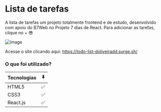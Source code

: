 # Lista de tarefas

A lista de tarefas um projeto totalmente frontend e de estudo, desenvolvido com apoio do B7Web no Projeto 7 dias de React. Para adicionar as tarefas, clique no + 😎

![image](https://user-images.githubusercontent.com/98242025/175792051-3ba22456-f4eb-4fec-bad4-8fa8ea857869.png)


Acesse o site clicando aqui: https://todo-list-doliveiradd.surge.sh/

### O que foi utilizado? 
Tecnologias  |  ⬇️
--------- | ------
HTML5 | ✅	
CSS3 | ✅	
React.js  | ✅	



